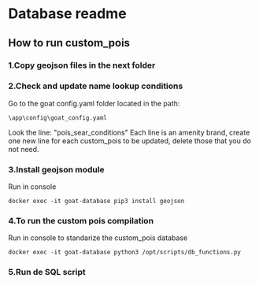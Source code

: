 # Database readme
## How to run custom_pois
### 1.Copy geojson files in the next folder
### 2.Check and update name lookup conditions
Go to the goat config.yaml folder located in the path:
```
\app\config\goat_config.yaml
```
Look the line: "pois_sear_conditions"
Each line is an amenity brand, create one new line for each custom_pois to be updated, delete those that you do not need. 
### 3.Install geojson module
Run in console
```
docker exec -it goat-database pip3 install geojson
```
### 4.To run the custom pois compilation
Run in console to standarize the custom_pois database
```
docker exec -it goat-database python3 /opt/scripts/db_functions.py
```
### 5.Run de SQL script
